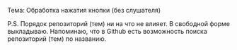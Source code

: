 Тема: Обработка нажатия кнопки (без слушателя)

P.S. Порядок репозиторий (тем) ни на что не влияет. В свободной форме выкладываю. Напоминаю, что в Github есть возможность поиска репозиторий (тем) по названию.
